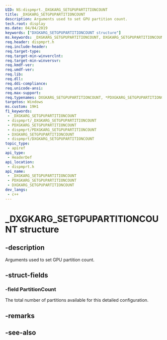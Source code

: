 ```yaml
---
UID: NS:dispmprt._DXGKARG_SETGPUPARTITIONCOUNT
title: _DXGKARG_SETGPUPARTITIONCOUNT
description: Arguments used to set GPU partition count.
tech.root: display
ms.date: 04/04/2019
keywords: ["DXGKARG_SETGPUPARTITIONCOUNT structure"]
ms.keywords: _DXGKARG_SETGPUPARTITIONCOUNT, DXGKARG_SETGPUPARTITIONCOUNT, *PDXGKARG_SETGPUPARTITIONCOUNT,
req.header: dispmprt.h
req.include-header: 
req.target-type: 
req.target-min-winverclnt: 
req.target-min-winversvr: 
req.kmdf-ver: 
req.umdf-ver: 
req.lib: 
req.dll: 
req.ddi-compliance: 
req.unicode-ansi: 
req.max-support: 
req.typenames: DXGKARG_SETGPUPARTITIONCOUNT, *PDXGKARG_SETGPUPARTITIONCOUNT
targetos: Windows
ms.custom: 19H1
f1_keywords:
 - _DXGKARG_SETGPUPARTITIONCOUNT
 - dispmprt/_DXGKARG_SETGPUPARTITIONCOUNT
 - PDXGKARG_SETGPUPARTITIONCOUNT
 - dispmprt/PDXGKARG_SETGPUPARTITIONCOUNT
 - DXGKARG_SETGPUPARTITIONCOUNT
 - dispmprt/DXGKARG_SETGPUPARTITIONCOUNT
topic_type:
 - apiref
api_type:
 - HeaderDef
api_location:
 - dispmprt.h
api_name:
 - _DXGKARG_SETGPUPARTITIONCOUNT
 - PDXGKARG_SETGPUPARTITIONCOUNT
 - DXGKARG_SETGPUPARTITIONCOUNT
dev_langs:
 - c++
---
```


# _DXGKARG_SETGPUPARTITIONCOUNT structure


## -description

Arguments used to set GPU partition count.

## -struct-fields

### -field PartitionCount

The total number of partitions available for this detailed configuration.

## -remarks

## -see-also

